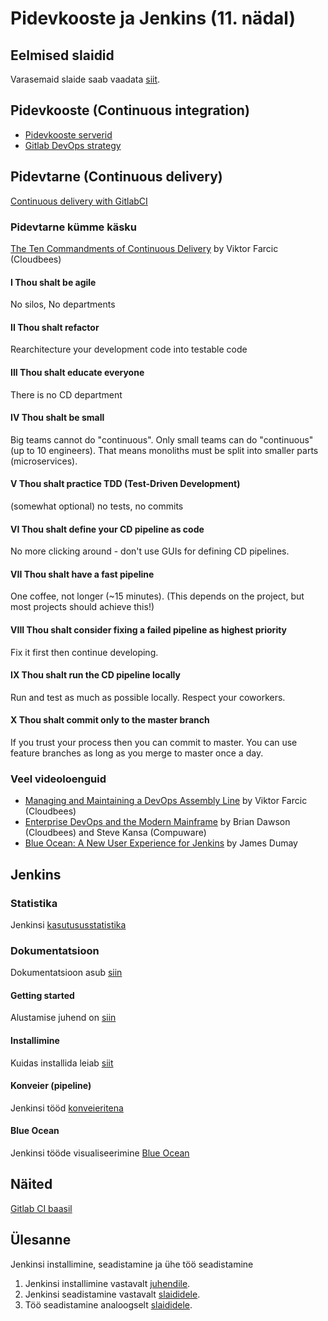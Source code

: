 # Pidevkooste ja Jenkins (11. nädal)

## Eelmised slaidid
Varasemaid slaide saab vaadata [siit][eelmised slaidid].

## Pidevkooste (Continuous integration)
* [Pidevkooste serverid](https://www.slant.co/topics/799/~best-continuous-integration-tools)
* [Gitlab DevOps strategy](https://about.gitlab.com/2017/10/04/devops-strategy/)

## Pidevtarne (Continuous delivery)
[Continuous delivery with GitlabCI](http://blog.kontena.io/continuous-delivery-with-gitlabci/)

### Pidevtarne kümme käsku
[The Ten Commandments of Continuous Delivery](https://www.youtube.com/watch?v=fD3P51Yv6so) by Viktor Farcic (Cloudbees)
#### I   Thou shalt be agile
No silos, No departments
#### II   Thou shalt refactor
Rearchitecture your development code into testable code
#### III   Thou shalt educate everyone
There is no CD department
#### IV   Thou shalt be small
Big teams cannot do "continuous". Only small teams can do "continuous" (up to 10 engineers).
That means monoliths must be split into smaller parts (microservices).
#### V   Thou shalt practice TDD (Test-Driven Development)
(somewhat optional) no tests, no commits
#### VI   Thou shalt define your CD pipeline as code
No more clicking around - don't use GUIs for defining CD pipelines.
#### VII   Thou shalt have a fast pipeline
One coffee, not longer (~15 minutes).
(This depends on the project, but most projects should achieve this!)
#### VIII   Thou shalt consider fixing a failed pipeline as highest priority
Fix it first then continue developing.
#### IX   Thou shalt run the CD pipeline locally
Run and test as much as possible locally.
Respect your coworkers.
#### X   Thou shalt commit only to the master branch
If you trust your process then you can commit to master.
You can use feature branches as long as you merge to master once a day.

### Veel videoloenguid
* [Managing and Maintaining a DevOps Assembly Line](https://www.youtube.com/watch?v=BJOkB-AUyOo) by Viktor Farcic (Cloudbees)
* [Enterprise DevOps and the Modern Mainframe](https://www.youtube.com/watch?v=mfaUG3Dbk5I) by Brian Dawson (Cloudbees) and Steve Kansa (Compuware)
* [Blue Ocean: A New User Experience for Jenkins](https://www.youtube.com/watch?v=mn61VFdScuk) by James Dumay


## Jenkins
### Statistika
Jenkinsi [kasutususstatistika](http://stats.jenkins.io/)
### Dokumentatsioon
Dokumentatsioon asub [siin](https://jenkins.io/doc/)
#### Getting started
Alustamise juhend on [siin](https://jenkins.io/doc/book/getting-started/)
#### Installimine
Kuidas installida leiab [siit][installimine]
#### Konveier (pipeline)
Jenkinsi tööd [konveieritena](https://jenkins.io/doc/book/pipeline/)
#### Blue Ocean
Jenkinsi tööde visualiseerimine [Blue Ocean](https://jenkins.io/doc/book/blueocean/getting-started/)


## Näited
[Gitlab CI baasil](https://docs.gitlab.com/ee/ci/examples/README.html)


## Ülesanne

Jenkinsi installimine, seadistamine ja ühe töö seadistamine

1. Jenkinsi installimine vastavalt [juhendile][installimine].
2. Jenkinsi seadistamine vastavalt [slaididele][eelmised slaidid].
3. Töö seadistamine analoogselt [slaididele][eelmised slaidid].


[installimine]: https://jenkins.io/doc/book/installing
[eelmised slaidid]: http://dijkstra.cs.ttu.ee/~gert/jenkins/
